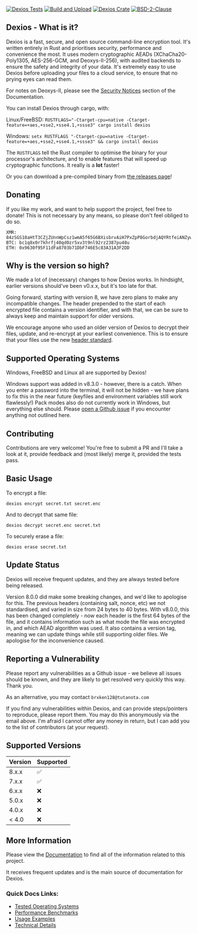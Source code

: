 [![Dexios Tests](https://img.shields.io/github/workflow/status/brxken128/dexios/Dexios%20Tests?label=Dexios%20Tests&style=flat-square)](https://github.com/brxken128/dexios/actions/workflows/dexios-tests.yml) [![Build and Upload](https://img.shields.io/github/workflow/status/brxken128/dexios/Build%20and%20Upload?style=flat-square)](https://github.com/brxken128/dexios/actions/workflows/cargo-build.yml) [![Dexios Crate](https://img.shields.io/crates/v/dexios.svg?style=flat-square)](https://lib.rs/crates/dexios) [![BSD-2-Clause](https://img.shields.io/badge/License-BSD_2--Clause-blue.svg?style=flat-square)](https://opensource.org/licenses/BSD-2-Clause)

## Dexios - What is it?

Dexios is a fast, secure, and open source command-line encryption tool. It's written entirely in Rust and prioritises security, performance and convenience the most. It uses modern cryptographic AEADs (XChaCha20-Poly1305, AES-256-GCM, and Deoxys-II-256), with audited backends to ensure the safety and integrity of your data. It's extremely easy to use Dexios before uploading your files to a cloud service, to ensure that no prying eyes can read them.

For notes on Deoxys-II, please see the [Security Notices](https://brxken128.github.io/dexios/Introduction.html#security-notices) section of the Documentation.

You can install Dexios through cargo, with:

Linux/FreeBSD: `RUSTFLAGS="-Ctarget-cpu=native -Ctarget-feature=+aes,+sse2,+sse4.1,+ssse3" cargo install dexios`

Windows: `setx RUSTFLAGS "-Ctarget-cpu=native -Ctarget-feature=+aes,+sse2,+sse4.1,+ssse3" && cargo install dexios`

The `RUSTFLAGS` tell the Rust compiler to optimise the binary for your processor's architecture, and to enable features that will speed up cryptographic functions. It really is a **lot** faster!

Or you can download a pre-compiled binary from [the releases page](https://github.com/brxken128/dexios/releases)!

## Donating

If you like my work, and want to help support the project, feel free to donate! This is not necessary by any means, so please don't feel obliged to do so.

```
XMR: 84zSGS18aHtT3CZjZUnnWpCsz1wmA5f65G6BXisbrvAiH7PxZpP8GorbdjAQYRtfeiANZywwUPjZcHu8eXJeWdafJQFK46G
BTC: bc1q8x0r7khrfj40qd0zr5xv3t9nl92rz2387pu48u
ETH: 0x9630f95F11dFa8703b71DbF746E5c83A31A3F2DD
```
## Why is the version so high?

We made a lot of (necessary) changes to how Dexios works. In hindsight, earlier versions should've been v0.x.x, but it's too late for that.

Going forward, starting with version 8, we have zero plans to make any incompatible changes. The header prepended to the start of each encrypted file contains a version identifier, and with that, we can be sure to always keep and maintain support for older versions.

We encourage anyone who used an older version of Dexios to decrypt their files, update, and re-encrypt at your earliest convenience. This is to ensure that your files use the new [header standard](https://brxken128.github.io/dexios/technical-details/Headers.html).

## Supported Operating Systems

Windows, FreeBSD and Linux all are supported by Dexios!

Windows support was added in v8.3.0 - however, there is a catch. When you enter a password into the terminal, it will not be hidden - we have plans to fix this in the near future (keyfiles and environment variables still work flawlessly!) Pack modes also do not currently work in Windows, but everything else should. Please [open a Github issue](https://github.com/brxken128/dexios/issues) if you encounter anything not outlined here.

## Contributing

Contributions are very welcome! You're free to submit a PR and I'll take a look at it, provide feedback and (most likely) merge it, provided the tests pass.

## Basic Usage

To encrypt a file:

`dexios encrypt secret.txt secret.enc`

And to decrypt that same file:

`dexios decrypt secret.enc secret.txt`

To securely erase a file:

`dexios erase secret.txt`

## Update Status

Dexios will receive frequent updates, and they are always tested before being released.

Version 8.0.0 did make some breaking changes, and we'd like to apologise for this. The previous headers (containing salt, nonce, etc) we not standardised, and varied in size from 24 bytes to 40 bytes. With v8.0.0, this has been changed completely - now each header is the first 64 bytes of the file, and it contains information such as what mode the file was encrypted in, and which AEAD algorithm was used. It also contains a version tag, meaning we can update things while still supporting older files. We apologise for the inconvenience caused.

## Reporting a Vulnerability

Please report any vulnerabilities as a Github issue - we believe all issues should be known, and they are likely to get resolved very quickly this way. Thank you.

As an alternative, you may contact `brxken128@tutanota.com`

If you find any vulnerabilities within Dexios, and can provide steps/pointers to reproduce, please report them. You may do this anonymously via the email above. I'm afraid I cannot offer any money in return, but I can add you to the list of contributors (at your request).

## Supported Versions

| Version | Supported          |
| ------- | ------------------ |
| 8.x.x   | :white_check_mark: |
| 7.x.x   | :white_check_mark: |
| 6.x.x   | :x:                |
| 5.0.x   | :x:                |
| 4.0.x   | :x:                |
| < 4.0   | :x:                |

## More Information

Please view the [Documentation](https://brxken128.github.io/dexios/) to find all of the information related to this project.

It receives frequent updates and is the main source of documentation for Dexios.

### Quick Docs Links:

- [Tested Operating Systems](https://brxken128.github.io/dexios/#tested-operating-systems)
- [Performance Benchmarks](https://brxken128.github.io/dexios/#tested-operating-systems)
- [Usage Examples](https://brxken128.github.io/dexios/Usage-Examples.html)
- [Technical Details](https://brxken128.github.io/dexios/technical-details/)
